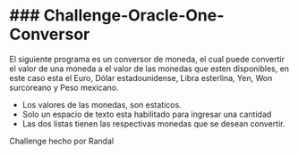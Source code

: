 # ### Challenge-Oracle-One-Conversor
<p>
El siguiente programa es un conversor de moneda, el cual puede convertir el valor de una moneda a el valor de las monedas que esten disponibles, en este caso esta el Euro, Dólar estadounidense, Libra esterlina, Yen, Won surcoreano y Peso mexicano.
</p>

- Los valores de las monedas, son estaticos.
- Solo un espacio de texto esta habilitado para ingresar una cantidad
- Las dos listas tienen las respectivas monedas que se desean convertir.

<p>
Challenge hecho por Randal
</p>
